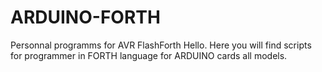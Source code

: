 # ARDUINO-FORTH
Personnal programms for AVR FlashForth
Hello. Here you will find scripts for programmer in FORTH language for ARDUINO cards all models.
